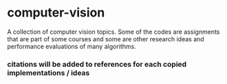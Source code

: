# computer-vision
A collection of computer vision topics. Some of the codes are assignments that are part of some courses and some are other research ideas and performance evaluations of many algorithms.

### citations will be added to references for each copied implementations / ideas
